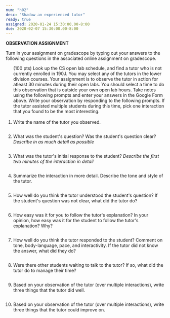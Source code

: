 ```yaml
---
num: "h02"
desc: "Shadow an experienced tutor"
ready: true 
assigned: 2020-01-24 15:30:00.00-8:00
due: 2020-02-07 15:30:00.00-8:00
---
```


<b>OBSERVATION ASSIGNMENT</b>

Turn in your assignment on gradescope by typing out your answers to the following questions in the associated online assignment on gradescope.

<ol> (100 pts) Look up the CS open lab schedule, and find a tutor who is not currently enrolled in 190J. You may select any of the tutors in the lower division courses. Your assignment is to observe the tutor in action for atleast 30 minutes during their open labs. You should select a time to do this observation that is outside your own open lab hours. Take notes using the following prompts and enter your answers in the Google Form above. Write your observation by responding to the following prompts. If the tutor assisted multiple students during this time, pick one interaction that you found to be the most interesting.
<br>
<br>

<li style="padding-bottom:2em;"> Write the name of the tutor you observed.

<li style="padding-bottom:2em;"> What was the student's question? Was the student's question clear? <i>Describe in as much detail as possible</i>


<li style="padding-bottom:2em;"> What was the tutor's initial response to the student? <i>Describe the first two minutes of the interaction in detail</i>
</li>

<li style="padding-bottom:2em;"> Summarize the interaction in more detail. Describe the tone and style of the tutor.
</li>

<li style="padding-bottom:2em;"> How well do you think the tutor understood the student's question? If the student's question was not clear, what did the tutor do?
</li>

<li style="padding-bottom:2em;">How easy was it for you to follow the tutor's explanation? In your opinion, how easy was it for the student to follow the tutor's explanation? Why?

<li style="padding-bottom:2em;"> How well do you think the tutor responded to the student? Comment on tone, body-language, pace, and interactivity.  If the tutor did not know the answer, what did they do?
</li>


<li style="padding-bottom:2em;"> Were there other students waiting to talk to the tutor? If so, what did the tutor do to manage their time?   
</li>

<li style="padding-bottom:2em;"> Based on your observation of the tutor (over multiple interactions), write three things that the tutor did well. 
</li>

<li style="padding-bottom:2em;"> Based on your observation of the tutor (over multiple interactions), write three things that the tutor could improve on. 
</li>






